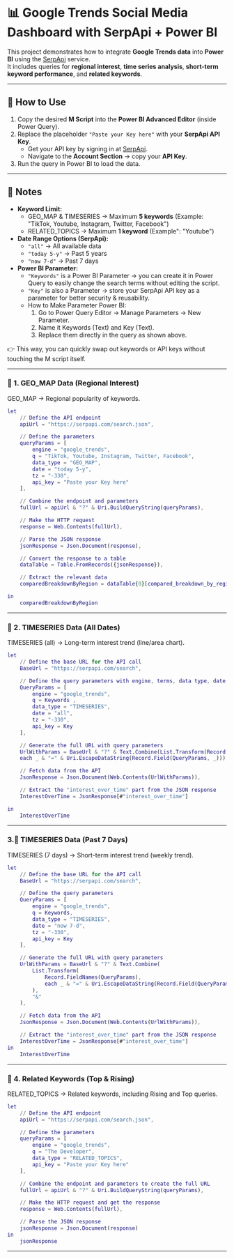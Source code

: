 # 📊 Google Trends Social Media Dashboard with SerpApi + Power BI

This project demonstrates how to integrate **Google Trends data** into **Power BI** using the [SerpApi](https://serpapi.com/) service.  
It includes queries for **regional interest**, **time series analysis**, **short-term keyword performance**, and **related keywords**.

---

## 🚀 How to Use

1. Copy the desired **M Script** into the **Power BI Advanced Editor** (inside Power Query).  
2. Replace the placeholder `"Paste your Key here"` with your **SerpApi API Key**.  
   - Get your API key by signing in at [SerpApi](https://serpapi.com/).  
   - Navigate to the **Account Section** → copy your **API Key**.  
3. Run the query in Power BI to load the data.

---

## 🔑 Notes
- **Keyword Limit:**  
  - GEO_MAP & TIMESERIES → Maximum **5 keywords** (Example: "TikTok, Youtube, Instagram, Twitter, Facebook")
  - RELATED_TOPICS → Maximum **1 keyword**  (Example": "Youtube")
- **Date Range Options (SerpApi):**  
  - `"all"` → All available data  
  - `"today 5-y"` → Past 5 years  
  - `"now 7-d"` → Past 7 days
- **Power BI Parameter:**
  - `"Keywords"` is a Power BI Parameter → you can create it in Power Query to easily change the search terms without editing the script.
  - `"Key"` is also a Parameter → store your SerpApi API key as a parameter for better security & reusability.
  - How to Make Parameter Power BI:
    1. Go to Power Query Editor → Manage Parameters → New Parameter.
    2. Name it Keywords (Text) and Key (Text).
    3. Replace them directly in the query as shown above.

👉 This way, you can quickly swap out keywords or API keys without touching the M script itself.

---

### 📍 1. GEO_MAP Data (Regional Interest)
GEO_MAP → Regional popularity of keywords.
```m
let
    // Define the API endpoint
    apiUrl = "https://serpapi.com/search.json",

    // Define the parameters
    queryParams = [
        engine = "google_trends",
        q = "TikTok, Youtube, Instagram, Twitter, Facebook",
        data_type = "GEO_MAP",
        date = "today 5-y",
        tz = "-330",
        api_key = "Paste your Key here"
    ],

    // Combine the endpoint and parameters
    fullUrl = apiUrl & "?" & Uri.BuildQueryString(queryParams),

    // Make the HTTP request
    response = Web.Contents(fullUrl),

    // Parse the JSON response
    jsonResponse = Json.Document(response),

    // Convert the response to a table
    dataTable = Table.FromRecords({jsonResponse}),

    // Extract the relevant data
    comparedBreakdownByRegion = dataTable{0}[compared_breakdown_by_region]

in
    comparedBreakdownByRegion
```
---

### 📅 2. TIMESERIES Data (All Dates)
TIMESERIES (all) → Long-term interest trend (line/area chart).
```m
let
    // Define the base URL for the API call
    BaseUrl = "https://serpapi.com/search",

    // Define the query parameters with engine, terms, data type, date, and time zone
    QueryParams = [
        engine = "google_trends",
        q = Keywords ,
        data_type = "TIMESERIES",
        date = "all",
        tz = "-330",
        api_key = Key
    ],

    // Generate the full URL with query parameters
    UrlWithParams = BaseUrl & "?" & Text.Combine(List.Transform(Record.FieldNames(QueryParams), 
    each _ & "=" & Uri.EscapeDataString(Record.Field(QueryParams, _))), "&"),

    // Fetch data from the API
    JsonResponse = Json.Document(Web.Contents(UrlWithParams)),

    // Extract the "interest_over_time" part from the JSON response
    InterestOverTime = JsonResponse[#"interest_over_time"]

in
    InterestOverTime
```

---

### 3.📅 TIMESERIES Data (Past 7 Days) <br>
TIMESERIES (7 days) → Short-term interest trend (weekly trend).
```m
let
    // Define the base URL for the API call
    BaseUrl = "https://serpapi.com/search",

    // Define the query parameters
    QueryParams = [
        engine = "google_trends",
        q = Keywords,
        data_type = "TIMESERIES",
        date = "now 7-d",
        tz = "-330",
        api_key = Key
    ],

    // Generate the full URL with query parameters
    UrlWithParams = BaseUrl & "?" & Text.Combine(
        List.Transform(
            Record.FieldNames(QueryParams),
            each _ & "=" & Uri.EscapeDataString(Record.Field(QueryParams, _))
        ),
        "&"
    ),

    // Fetch data from the API
    JsonResponse = Json.Document(Web.Contents(UrlWithParams)),

    // Extract the "interest_over_time" part from the JSON response
    InterestOverTime = JsonResponse[#"interest_over_time"]
in
    InterestOverTime
```

---

### 🔎 4. Related Keywords (Top & Rising) <br>
RELATED_TOPICS → Related keywords, including Rising and Top queries.
```m
let
    // Define the API endpoint
    apiUrl = "https://serpapi.com/search.json",

    // Define the parameters
    queryParams = [
        engine = "google_trends",
        q = "The Developer",
        data_type = "RELATED_TOPICS",
        api_key = "Paste your Key here"
    ],

    // Combine the endpoint and parameters to create the full URL
    fullUrl = apiUrl & "?" & Uri.BuildQueryString(queryParams),

    // Make the HTTP request and get the response
    response = Web.Contents(fullUrl),

    // Parse the JSON response
    jsonResponse = Json.Document(response)
in
    jsonResponse
```
---



